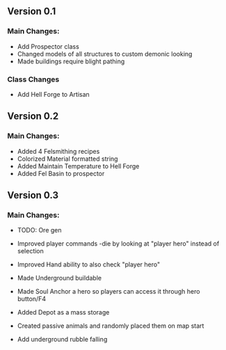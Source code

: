 ## Version 0.1

### Main Changes:
- Add Prospector class
- Changed models of all structures to custom demonic looking
- Made buildings require blight pathing

### Class Changes
- Add Hell Forge to Artisan


## Version 0.2

### Main Changes:
- Added 4 Felsmithing recipes
- Colorized Material formatted string
- Added Maintain Temperature to Hell Forge
- Added Fel Basin to prospector

## Version 0.3

### Main Changes:
- TODO: Ore gen
- Improved player commands -die by looking at "player hero" instead of selection
- Improved Hand ability to also check "player hero"
- Made Underground buildable
- Made Soul Anchor a hero so players can access it through hero button/F4
- Added Depot as a mass storage
- Created passive animals and randomly placed them on map start

- Add underground rubble falling
